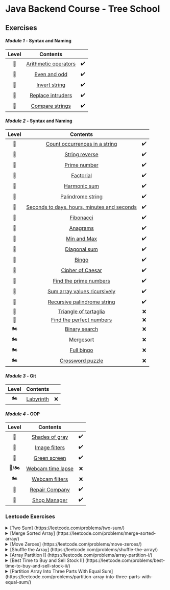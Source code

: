 # Java Backend Course - Tree School
## Exercises

#### _Module 1_ - Syntax and Naming

Level          | Contents                                                           |       |
:---:          | :---:                                                              | :---: 
:kick_scooter: | [Arithmetic operators](Exercises/Module1/ArithmeticOperators.java) | ✔️
:kick_scooter: | [Even and odd](Exercises/Module1/EvenOdd.java)                     | ✔️
:kick_scooter: | [Invert string](Exercises/Module1/InvertString.java)               | ✔️
:kick_scooter: | [Replace intruders](Exercises/Module1/ReplaceIntruders.java)       | ✔️
:kick_scooter: | [Compare strings](Exercises/Module1/CompareStrings.java)           | ✔️

#### _Module 2_ - Syntax and Naming

Level          | Contents                                                                   |       |
:---:          | :---:                                                                      | :---: 
:kick_scooter: | [Count occurrences in a string](Exercises/Module2/CountOccurences.java)    | ✔️
:kick_scooter: | [String reverse](Exercises/Module2/StringReverse.java)                     | ✔️
:kick_scooter: | [Prime number](Exercises/Module2/PrimeNumber.java)                         | ✔️
:kick_scooter: | [Factorial](Exercises/Module2/Factorial.java)                              | ✔️
:kick_scooter: | [Harmonic sum](Exercises/Module2/HarmonicSum.java)                         | ✔️
:kick_scooter: | [Palindrome string](Exercises/Module2/PalindromeString.java)               | ✔️
:kick_scooter: | [Seconds to days, hours, minutes and seconds](Exercises/Module2/DaysHoursMinutesSeconds.java)  | ✔️
:kick_scooter: | [Fibonacci](Exercises/Module2/Fibonacci.java)                              | ✔️
:kick_scooter: | [Anagrams](Exercises/Module2/Anagrams.java)                                | ✔️
:kick_scooter: | [Min and Max](Exercises/Module2/MinMax.java)                               | ✔️
:kick_scooter: | [Diagonal sum](Exercises/Module2/DiagonalSum.java)                         | ✔️
:motor_scooter: | [Bingo](Exercises/Module2/Bingo.java)                                     | ✔️
:kick_scooter: | [Cipher of Caesar](Exercises/Module2/CaesarCipher.java)                    | ✔️
:kick_scooter: | [Find the prime numbers](Exercises/Module2/PrimeNumBeforeN.java)           | ✔️
:motor_scooter: | [Sum array values ricursively](Exercises/Module2/RecursiveArraySum.java)  | ✔️
:motor_scooter: | [Recursive palindrome string](Exercises/Module2/RecursivePalindrome.java) | ✔️
:motor_scooter: | [Triangle of tartaglia](Exercises/Module2/)                               | ❌
:motor_scooter: | [Find the perfect numbers](Exercises/Module2/)                            | ❌
:motorcycle: | [Binary search](Exercises/Module2/)                                          | ❌
:motorcycle: | [Mergesort](Exercises/Module2/)                                              | ❌
:motorcycle: | [Full bingo](Exercises/Module2/)                                             | ❌
:motorcycle: | [Crossword puzzle](Exercises/Module2/)                                       | ❌

#### _Module 3_ - Git

Level          | Contents                                                                   |       |
:---:          | :---:                                                                      | :---:
:motorcycle: | [Labyrinth](Exercises/Module3/)                                              | ❌

#### _Module 4_ - OOP

Level          | Contents                                                                   |       |
:---:          | :---:                                                                      | :---:
:kick_scooter: | [Shades of gray](Exercises/Module4/ShadesOfGray.java)                      | ✔️
:kick_scooter: | [Image filters](Exercises/Module4/ImageFilters.java)                       | ✔️
:motor_scooter: | [Green screen](Exercises/Module4/AOT.java)                                | ✔️
:motor_scooter:/:motorcycle: | [Webcam time lapse](Exercises/Module4/)                      | ❌
:motorcycle: | [Webcam filters](Exercises/Module4/)                                         | ❌
:motor_scooter: | [Repair Company](Exercises/Module4/RepairCompany)                         | ✔️
:motor_scooter: | [Shop Manager](Exercises/Module4/Shop)                                    | ✔️

### Leetcode Exercises

<details>
<summary> [Two Sum] (https://leetcode.com/problems/two-sum/) </summary>
  
    public static void main(String[] args)
    {
        int[] a = new int[] {3,3};
        int b = 6;

        for (int element : twoSum(a,b))
            System.out.println(element);
    }
    
    public static int[] twoSum(int[] a, int b) 
    {
        int[] temp = new int[2];
        for (int k = 0 ; k < a.length - 1 ; k++)
        {
            for (int i = 0 ; i < a.length; i ++)
            {
                if (a[k] + a[i] == b && k != i)
                {
                    temp[0] = k;
                    temp[1] = i;
                    return temp;
                }
            }
        }
        return temp;
    }
</details>

<details>
<summary> [Merge Sorted Array] (https://leetcode.com/problems/merge-sorted-array/) </summary>
  
    public static void main(String[] args)
    {
        int[] nums1 = {1,2,3,0,0,0};
        int[] nums2 = {2,5,6};
        int m = 3, n = 3;
        
        merge(nums1, m, nums2, n);
    }

    public static void merge(int[] n1, int m, int[] n2, int n)
    {
        for (int i = m; i < m+n; i++)
            n1[i]=n2[i-m];
        Arrays.sort(n1);
        for (int y : n1) System.out.print(y);
    }
</details>
  
<details>
<summary> [Move Zeroes] (https://leetcode.com/problems/move-zeroes/) </summary>

    public static void main(String[] args)
    {
        int[] array = new int[] {4,2,4,0,0,3,0,5,1,0};
        moveZeroes(array);
    }

    static void moveZeroes(int[] a)
    {
        for (int k = 0 ; k < a.length ; k ++)
        {
            if (a[k] == 0)
            {
                for (int j = k+1 ; j < a.length ; j++)
                {
                    if (a[j] != 0)
                    {
                        a[k] = a[j];
                        a[j] = 0;
                        break;
                    }
                }
            }
        }

        for (int x : a)
            System.out.println(x);
    }
</details>
  
<details>
<summary> [Shuffle the Array] (https://leetcode.com/problems/shuffle-the-array/) </summary>
  
    public static void main(String[] args)
    {
        int[] array = new int[] {7,6,4,3,1,9,8,1};
        int target = 4;

        for (int x : shuffle(array, target))
        {
            System.out.print(x + " ");
        }
    }

    public static int[] shuffle(int[] nums, int n)
    {
        int[] temp = new int[2*n];
        int k = 0, z = n;
        for (float i = 0 ; i < 2*n ; i++)
        {
            if (i % 2 == 0) // Se pari --> X
            {
                temp[(int)i] = nums[k];
                k++;
            }
            else // Se dispari --> Y
            {
                temp[(int)i] = nums[z];
                z++;
            }
        }

        return temp;
    }
</details>
  
<details>
<summary> [Array Partition I] (https://leetcode.com/problems/array-partition-i/) </summary>
  
    public static void main(String[] args)
    {
    int[] array = new int[] {6,2,6,5,1,2};
    System.out.print(arrayPairSum(array));
    }

    public static int arrayPairSum(int[] a)
    {
        Arrays.sort(a);
        int res = 0;
        for (int i = 0 ; i < a.length ; i ++)
        {
            if (i % 2 == 0)
            {
                res+=a[i];
            }
        }
        return res;
    }
</details>

<details>
<summary> [Best Time to Buy and Sell Stock II] (https://leetcode.com/problems/best-time-to-buy-and-sell-stock-ii/) </summary>
  
    public static void main(String[] args)
    {
        int[] array = new int[] {};

        System.out.println(maxProfit(array));
    }

    public static int maxProfit(int[] a)
    {
        int profit = 0;

        for (int i = 0 ; i < a.length - 1 ; i++)
        {
            if (a[i] < a[i+1])
            {
                profit += a[i+1]-a[i];
            }
        }

        return profit;
    }
</details>
  
<details>
<summary> [Partition Array Into Three Parts With Equal Sum] (https://leetcode.com/problems/partition-array-into-three-parts-with-equal-sum/) </summary>
  
    public static void main(String[] args)
    {
        int[] array = new int[] {0,0,0,0};
        System.out.print(canThreePartsEqualSum(array));
    }

    public static boolean canThreePartsEqualSum(int[] a)
    {
        float sum = 0;
        for (int x : a)
            sum += x;

        if (sum % 3 != 0)
            return false;

        sum /= 3;

        int temp = 0;
        int count = 0;
        for (int i = 0 ; i < a.length ; i++)
        {
            temp += a[i];
            if (temp == sum)
            {
                count++;
                temp = 0;
            }
        }

        if (count >= 3)
            return true;

        return false;
    }
</details>
